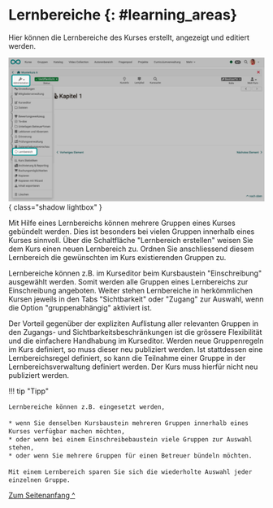 # Lernbereiche {: #learning_areas}


Hier können die Lernbereiche des Kurses erstellt, angezeigt und editiert werden.

![course_learning_areas_v1_de.png](assets/course_learning_areas_v1_de.png){ class="shadow lightbox" }


Mit Hilfe eines Lernbereichs können mehrere Gruppen eines Kurses gebündelt werden. Dies ist besonders bei vielen Gruppen innerhalb eines Kurses sinnvoll. Über die Schaltfläche "Lernbereich erstellen" weisen Sie dem Kurs einen neuen Lernbereich zu. Ordnen Sie anschliessend diesem Lernbereich die gewünschten im Kurs existierenden Gruppen zu.

Lernbereiche können z.B. im Kurseditor beim Kursbaustein "Einschreibung" ausgewählt werden. Somit werden alle Gruppen eines Lernbereichs zur Einschreibung angeboten. Weiter stehen Lernbereiche in herkömmlichen Kursen jeweils in den Tabs "Sichtbarkeit" oder "Zugang" zur Auswahl, wenn die Option "gruppenabhängig" aktiviert ist.

Der Vorteil gegenüber der expliziten Auflistung aller relevanten Gruppen in den Zugangs- und Sichtbarkeitsbeschränkungen ist die grössere Flexibilität und die einfachere Handhabung im Kurseditor. Werden neue Gruppenregeln im Kurs definiert, so muss dieser neu publiziert werden. Ist stattdessen eine Lernbereichsregel definiert, so kann die Teilnahme einer Gruppe in der Lernbereichsverwaltung definiert werden. Der Kurs muss hierfür nicht neu publiziert werden.


!!! tip "Tipp"

    Lernbereiche können z.B. eingesetzt werden, 
    
    * wenn Sie denselben Kursbaustein mehreren Gruppen innerhalb eines Kurses verfügbar machen möchten, 
    * oder wenn bei einem Einschreibebaustein viele Gruppen zur Auswahl stehen, 
    * oder wenn Sie mehrere Gruppen für einen Betreuer bündeln möchten. 
    
    Mit einem Lernbereich sparen Sie sich die wiederholte Auswahl jeder einzelnen Gruppe.


[Zum Seitenanfang ^](#learning_areas)
